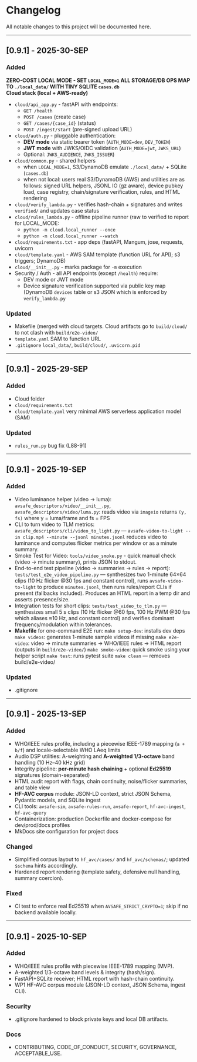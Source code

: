 # Changelog
All notable changes to this project will be documented here.

---

## [0.9.1] - 2025-30-SEP
### Added
**ZERO-COST LOCAL MODE - SET `LOCAL_MODE=1` ALL STORAGE/DB OPS MAP TO `./local_data/` WITH TINY SQLITE `cases.db`** \
**Cloud stack (local + AWS-ready)**
- `cloud/api_app.py` - fastAPI with endpoints:
  - `GET /health`
  - `POST /cases` (create case)
  - `GET /cases/{case_id}` (status)
  - `POST /ingest/start` (pre-signed upload URL)
- `cloud/auth.py` - pluggable authentication:
  - **DEV mode** via static bearer token (`AUTH_MODE=dev`, `DEV_TOKEN`)
  - **JWT mode** with JWKS/OIDC validation (`AUTH_MODE=jwt`, `JWKS_URL`)
  - Optional: `JWKS_AUDIENCE`, `JWKS_ISSUER`)
- `cloud/common.py` - shared helpers
  - when `LOCAL_MODE=1`, S3/DynamoDB emulate `./local_data/` + SQLite (`cases.db`)
  - when not local: users real S3/DynamoDB (AWS) and utilities are as follows: signed URL helpers, JSONL IO (gz aware), device pubkey load, case registry, chain/signature verification, rules, and HTML rendering
- `cloud/verify_lambda.py` - verifies hash-chain + signatures and writes `verified/` and updates case status
- `cloud/rules_lambda.py` - offline pipeline runner (raw to verified to report for LOCAL_MODE:
  - `python -m cloud.local_runner --once`
  - `python -m cloud.local_runner --watch`
- `cloud/requirements.txt` - app deps (fastAPI, Mangum, jose, requests, uvicorn
- `cloud/template.yaml` - AWS SAM template (function URL for API); s3 triggers; DynamoDB)
- `cloud/__init__.py` - marks package for `-m` execution
- Security / Auth - all API endpoints (except `/health`) require:
  - DEV mode or JWT mode
  - Device signature verification supported via public key map (DynamoDB `devices` table or s3 JSON which is enforced by `verify_lambda.py`

### Updated
- Makefile (merged with cloud targets. Cloud artifacts go to `build/cloud/` to not clash with `build/e2e-video/`
- `template.yaml` SAM to function URL
- `.gitignore` `local_data/`, `build/cloud/`, `.uvicorn.pid`
---

## [0.9.1] - 2025-29-SEP
### Added
- Cloud folder
- `cloud/requirements.txt`
- `cloud/template.yaml` very minimal AWS serverless application model (SAM)

### Updated
- `rules_run.py` bug fix (L88-91)

---

## [0.9.1] - 2025-19-SEP
### Added
- Video luminance helper (video → luma): `avsafe_descriptors/video/__init__.py`,
`avsafe_descriptors/video/luma.py`: reads video via `imageio` returns `(y, fs)` where y = luma/frame and fs = FPS
- CLI to turn video to TLM metrics: `avsafe_descriptors/cli/video_to_light.py` — `avsafe-video-to-light --in clip.mp4 --minute --jsonl minutes.jsonl` reduces video to luminance and computes flicker metrics per window or as a minute summary.
- Smoke Test for Video: `tools/video_smoke.py` - quick manual check (video → minute summary), prints JSON to stdout.
- End-to-end test pipeline (video → summaries → rules → report): `tests/test_e2e_video_pipeline.py` — synthesizes two 1-minute 64×64 clips (10 Hz flicker @30 fps and constant control), runs `avsafe-video-to-light` to produce `minutes.jsonl`, then runs rules/report CLIs if present (fallbacks included). Produces an HTML report in a temp dir and asserts presence/size.
- Integration tests for short clips: `tests/test_video_to_tlm.py` — synthesizes small 5 s clips (10 Hz flicker @60 fps, 100 Hz PWM @30 fps which aliases ≈10 Hz, and constant control) and verifies dominant frequency/modulation within tolerances.
- **Makefile** for one-command E2E run:
`make setup-dev`: installs dev deps
`make videos`: generates 1-minute sample videos if missing
`make e2e-video`: video → minute summaries → WHO/IEEE rules → HTML report (outputs in `build/e2e-video/`)
`make smoke-video`: quick smoke using your helper script
`make test`: runs pytest suite
`make clean` — removes build/e2e-video/

### Updated
- .gitignore 
  
---

## [0.9.1] - 2025-13-SEP
### Added
- WHO/IEEE rules profile, including a piecewise IEEE-1789 mapping (`a + b/f`) and locale-selectable WHO LAeq limits
- Audio DSP utilities: A-weighting and **A-weighted 1/3-octave** band handling (10 Hz–40 kHz grid)
- Integrity pipeline: **per-minute hash chaining** + optional **Ed25519** signatures (domain-separated)
- HTML audit report with flags, chain continuity, noise/flicker summaries, and table view
- **HF-AVC corpus** module: JSON-LD context, strict JSON Schema, Pydantic models, and SQLite ingest
- CLI tools: `avsafe-sim`, `avsafe-rules-run`, `avsafe-report`, `hf-avc-ingest`, `hf-avc-query`
- Containerization: production Dockerfile and docker-compose for dev/prod/docs profiles
- MkDocs site configuration for project docs

### Changed
- Simplified corpus layout to `hf_avc/cases/` and `hf_avc/schemas/`; updated `$schema` hints accordingly.
- Hardened report rendering (template safety, defensive null handling, summary coercion).

### Fixed
- CI test to enforce real Ed25519 when `AVSAFE_STRICT_CRYPTO=1`; skip if no backend available locally.

---

## [0.9.1] - 2025-10-SEP
### Added
- WHO/IEEE rules profile with piecewise IEEE-1789 mapping (MVP).
- A-weighted 1/3-octave band levels & integrity (hash/sign).
- FastAPI+SQLite receiver; HTML report with hash-chain continuity.
- WP1 HF-AVC corpus module (JSON-LD context, JSON Schema, ingest CLI).

### Security
- .gitignore hardened to block private keys and local DB artifacts.

### Docs
- CONTRIBUTING, CODE_OF_CONDUCT, SECURITY, GOVERNANCE, ACCEPTABLE_USE.
